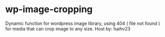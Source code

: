 # wp-image-cropping
 Dynamic function for wordpress image library, using 404 ( file not found ) for media that can crop image to any size. Host by: haihv23
